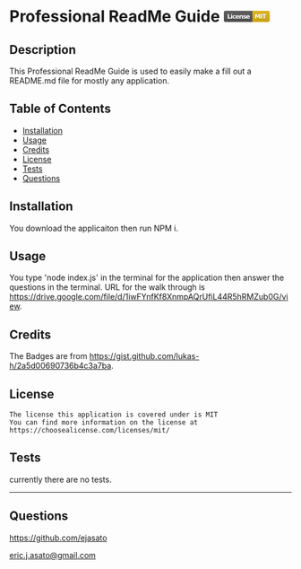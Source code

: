 # Professional ReadMe Guide     <svg xmlns="http://www.w3.org/2000/svg" xmlns:xlink="http://www.w3.org/1999/xlink" width="82" height="20" role="img" aria-label="License: MIT"><title>License: MIT</title><linearGradient id="s" x2="0" y2="100%"><stop offset="0" stop-color="#bbb" stop-opacity=".1"/><stop offset="1" stop-opacity=".1"/></linearGradient><clipPath id="r"><rect width="82" height="20" rx="3" fill="#fff"/></clipPath><g clip-path="url(#r)"><rect width="51" height="20" fill="#555"/><rect x="51" width="31" height="20" fill="#dfb317"/><rect width="82" height="20" fill="url(#s)"/></g><g fill="#fff" text-anchor="middle" font-family="Verdana,Geneva,DejaVu Sans,sans-serif" text-rendering="geometricPrecision" font-size="110"><text aria-hidden="true" x="265" y="150" fill="#010101" fill-opacity=".3" transform="scale(.1)" textLength="410">License</text><text x="265" y="140" transform="scale(.1)" fill="#fff" textLength="410">License</text><text aria-hidden="true" x="655" y="150" fill="#010101" fill-opacity=".3" transform="scale(.1)" textLength="210">MIT</text><text x="655" y="140" transform="scale(.1)" fill="#fff" textLength="210">MIT</text></g></svg>
      

  ## Description
  This Professional ReadMe Guide is used to easily make a fill out a README.md file for mostly any application.

  ## Table of Contents
  - [Installation](#installation)
  - [Usage](#usage)
  - [Credits](#credits)
  - [License](#license)
  - [Tests](#tests)
  - [Questions](#questions)

  ## Installation
  You download the applicaiton then run NPM i.

  ## Usage
  You type 'node index.js' in the terminal for the application then answer the questions in the terminal.
  URL for the walk through is https://drive.google.com/file/d/1iwFYnfKf8XnmpAQrUfiL44R5hRMZub0G/view.

  ## Credits
  The Badges are from https://gist.github.com/lukas-h/2a5d00690736b4c3a7ba.

  ## License
    The license this application is covered under is MIT
    You can find more information on the license at https://choosealicense.com/licenses/mit/

  ## Tests
  currently there are no tests.

  ---
  ## Questions
  https://github.com/ejasato

  eric.j.asato@gmail.com
